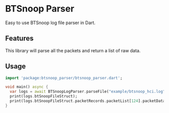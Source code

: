 # BTSnoop Parser

Easy to use BTSnoop log file parser in Dart. 

## Features

This library will parse all the packets and return a list of raw data.

## Usage

```dart
import 'package:btsnoop_parser/btsnoop_parser.dart';

void main() async {
  var logs = await BTSnoopLogParser.parseFile("example/btsnoop_hci.log");
  print(logs.btSnoopFileStruct);
  print(logs.btSnoopFileStruct.packetRecords.packetList[124].packetData);
}
```
